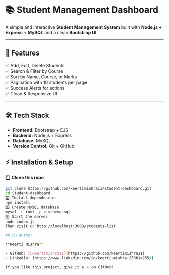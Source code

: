 ﻿# 📚 Student Management Dashboard  

A simple and interactive **Student Management System** built with **Node.js + Express + MySQL** and a clean **Bootstrap UI**.  

---

## 🚀 Features  
✅ Add, Edit, Delete Students  
✅ Search & Filter by Course  
✅ Sort by Name, Course, or Marks  
✅ Pagination with 10 students per page  
✅ Success Alerts for actions  
✅ Clean & Responsive UI  

---

## 🛠 Tech Stack  
- **Frontend:** Bootstrap + EJS  
- **Backend:** Node.js + Express  
- **Database:** MySQL  
- **Version Control:** Git + GitHub  


## ⚡ Installation & Setup  

1️⃣ **Clone this repo**  
```bash
git clone https://github.com/keertimishra11/Student-dashboard.git
cd Student-dashboard
2️⃣ Install dependencies
npm install
3️⃣ Create MySQL database
mysql -u root -p < schema.sql
4️⃣ Start the server
node index.js
Then visit 👉 http://localhost:3000/students-list

## 👩‍💻 Author  

**Keerti Mishra**  

- GitHub: [@keertimishra11](https://github.com/keertimishra11)  
- LinkedIn: (https://www.linkedin.com/in/keerti-mishra-250b1a255/)

If you like this project, give it a ⭐ on GitHub!  

